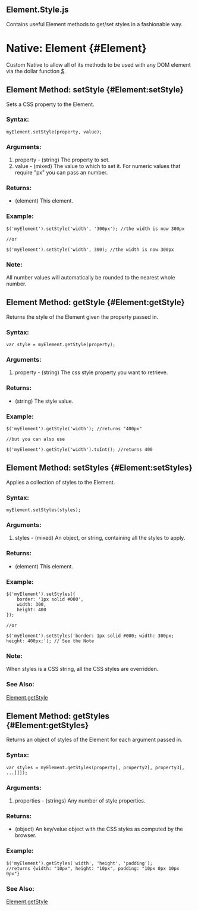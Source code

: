 [$]: /Element/#dollar
[Function]: /Native/Function

Element.Style.js
----------------

Contains useful Element methods to get/set styles in a fashionable way.

Native: Element {#Element}
==========================

Custom Native to allow all of its methods to be used with any DOM element via the dollar function [$][].

Element Method: setStyle {#Element:setStyle}
--------------------------------------------

Sets a CSS property to the Element.

###	Syntax:

	myElement.setStyle(property, value);

###	Arguments:

1. property - (string) The property to set.
2. value    - (mixed) The value to which to set it. For numeric values that require "px" you can pass an number.

###	Returns:

* (element) This element.

###	Example:

	$('myElement').setStyle('width', '300px'); //the width is now 300px
	
	//or

	$('myElement').setStyle('width', 300); //the width is now 300px

###	Note:

All number values will automatically be rounded to the nearest whole number.

Element Method: getStyle {#Element:getStyle}
--------------------------------------------

Returns the style of the Element given the property passed in.

###	Syntax:

	var style = myElement.getStyle(property);

###	Arguments:

1. property - (string) The css style property you want to retrieve.

###	Returns:

* (string) The style value.

###	Example:

	$('myElement').getStyle('width'); //returns "400px"
	
	//but you can also use

	$('myElement').getStyle('width').toInt(); //returns 400

Element Method: setStyles {#Element:setStyles}
----------------------------------------------

Applies a collection of styles to the Element.

###	Syntax:

	myElement.setStyles(styles);

###	Arguments:

1. styles - (mixed) An object, or string, containing all the styles to apply.

###	Returns:

* (element) This element.

###	Example:

	$('myElement').setStyles({
		border: '1px solid #000',
		width: 300,
		height: 400
	});

	//or

	$('myElement').setStyles('border: 1px solid #000; width: 300px; height: 400px;'); // See the Note

###	Note:

When styles is a CSS string, all the CSS styles are overridden.

###	See Also:
[Element.getStyle](#Element:getStyle)

Element Method: getStyles {#Element:getStyles}
----------------------------------------------

Returns an object of styles of the Element for each argument passed in.

###	Syntax:

	var styles = myElement.getStyles(property[, property2[, property3[, ...]]]);

###	Arguments:

1. properties - (strings) Any number of style properties.

###	Returns:

* (object) An key/value object with the CSS styles as computed by the browser.

###	Example:

	$('myElement').getStyles('width', 'height', 'padding'); 
	//returns {width: "10px", height: "10px", padding: "10px 0px 10px 0px"}

###	See Also:

[Element.getStyle](#Element:getStyle)